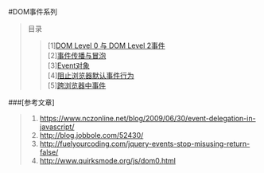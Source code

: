 #DOM事件系列
>目录  
>>[1][DOM Level 0 与 DOM Level 2事件](https://github.com/ScholatLouis/JavaScript/blob/master/%5B1%5DDOM%20Level%200%20%E4%B8%8E%20DOM%20Level%202%E4%BA%8B%E4%BB%B6.md)   
>>[2][事件传播与冒泡]()   
>>[3][Event对象]()  
>>[4][阻止浏览器默认事件行为]()  
>>[5][跨浏览器中事件]()    

###[参考文章]
> 1. https://www.nczonline.net/blog/2009/06/30/event-delegation-in-javascript/  
> 2. http://blog.jobbole.com/52430/  
> 3. http://fuelyourcoding.com/jquery-events-stop-misusing-return-false/  
> 4. http://www.quirksmode.org/js/dom0.html  
